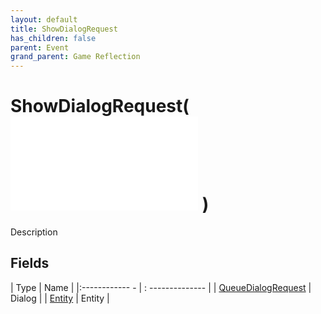 ```yaml
---
layout: default
title: ShowDialogRequest
has_children: false
parent: Event
grand_parent: Game Reflection
---
```

# ShowDialogRequest( ![ EntityEventBase ](game-reflection/events/entity_event_base.md) )
Description 

## Fields
| Type | Name |
|:------------ - | : -------------- |
| [QueueDialogRequest](game-reflection/classes/queue_dialog_request.md) | Dialog |
| [Entity](game-reflection/classes/entity.md) | Entity |
